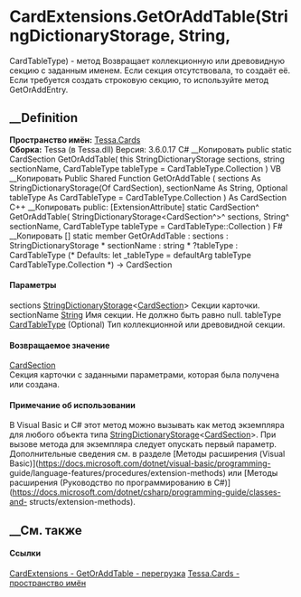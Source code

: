 # CardExtensions.GetOrAddTable(StringDictionaryStorage<CardSection>, String,
CardTableType) - метод
Возвращает коллекционную или древовидную секцию с заданным именем. Если секция
отсутствовала, то создаёт её. Если требуется создать строковую секцию, то
используйте метод GetOrAddEntry.
## __Definition
 **Пространство имён:** [Tessa.Cards](N_Tessa_Cards.htm)  
 **Сборка:** Tessa (в Tessa.dll) Версия: 3.6.0.17
C# __Копировать
     public static CardSection GetOrAddTable(
    	this StringDictionaryStorage<CardSection> sections,
    	string sectionName,
    	CardTableType tableType = CardTableType.Collection
    )
VB __Копировать
    <ExtensionAttribute>
    Public Shared Function GetOrAddTable ( 
    	sections As StringDictionaryStorage(Of CardSection),
    	sectionName As String,
    	Optional tableType As CardTableType = CardTableType.Collection
    ) As CardSection
C++ __Копировать
     public:
    [ExtensionAttribute]
    static CardSection^ GetOrAddTable(
    	StringDictionaryStorage<CardSection^>^ sections, 
    	String^ sectionName, 
    	CardTableType tableType = CardTableType::Collection
    )
F# __Копировать
     [<ExtensionAttribute>]
    static member GetOrAddTable : 
            sections : StringDictionaryStorage<CardSection> * 
            sectionName : string * 
            ?tableType : CardTableType 
    (* Defaults:
            let _tableType = defaultArg tableType CardTableType.Collection
    *)
    -> CardSection 
#### Параметры
sections
[StringDictionaryStorage](T_Tessa_Platform_Storage_StringDictionaryStorage_1.htm)<[CardSection](T_Tessa_Cards_CardSection.htm)>
    Секции карточки.
sectionName [String](https://learn.microsoft.com/dotnet/api/system.string)
    Имя секции. Не должно быть равно null.
tableType [CardTableType](T_Tessa_Cards_CardTableType.htm) (Optional)
    Тип коллекционной или древовидной секции.
#### Возвращаемое значение
[CardSection](T_Tessa_Cards_CardSection.htm)  
Секция карточки с заданными параметрами, которая была получена или создана.
#### Примечание об использовании
В Visual Basic и C# этот метод можно вызывать как метод экземпляра для любого
объекта типа
[StringDictionaryStorage](T_Tessa_Platform_Storage_StringDictionaryStorage_1.htm)<[CardSection](T_Tessa_Cards_CardSection.htm)>.
При вызове метода для экземпляра следует опускать первый параметр.
Дополнительные сведения см. в разделе [Методы расширения (Visual
Basic)](https://docs.microsoft.com/dotnet/visual-basic/programming-
guide/language-features/procedures/extension-methods) или [Методы расширения
(Руководство по программированию в
C#)](https://docs.microsoft.com/dotnet/csharp/programming-guide/classes-and-
structs/extension-methods).
##  __См. также
#### Ссылки
[CardExtensions - ](T_Tessa_Cards_CardExtensions.htm)
[GetOrAddTable -
перегрузка](Overload_Tessa_Cards_CardExtensions_GetOrAddTable.htm)
[Tessa.Cards - пространство имён](N_Tessa_Cards.htm)
